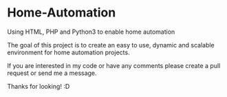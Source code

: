 # Home-Automation
Using HTML, PHP and Python3 to enable home automation

The goal of this project is to create an easy to use, dynamic and scalable environment for home automation projects. 

If you are interested in my code or have any comments please create a pull request or send me a message. 

Thanks for looking! :D
